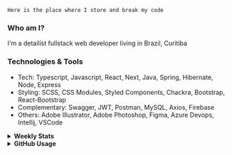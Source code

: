 ```
Here is the place where I store and break my code
```
### Who am I?
I'm a detailist fullstack web developer living in Brazil, Curitiba

### Technologies & Tools
- Tech: Typescript, Javascript, React, Next, Java, Spring, Hibernate, Node, Express
- Styling: SCSS, CSS Modules, Styled Components, Chackra, Bootstrap, React-Bootstrap
- Complementary: Swagger, JWT, Postman, MySQL, Axios, Firebase
- Others: Adobe Illustrator, Adobe Photoshop, Figma, Azure Devops, Intellij, VSCode

<details>
  <summary><b> Weekly Stats</b></summary>
<!--START_SECTION:waka-->

```txt
TypeScript       10 hrs 15 mins  ██████████▓░░░░░░░░░░░░░░   42.20 %
JavaScript       9 hrs 55 mins   ██████████▒░░░░░░░░░░░░░░   40.82 %
HTML             2 hrs 11 mins   ██▒░░░░░░░░░░░░░░░░░░░░░░   09.01 %
CSS              50 mins         █░░░░░░░░░░░░░░░░░░░░░░░░   03.49 %
JSON             25 mins         ▒░░░░░░░░░░░░░░░░░░░░░░░░   01.74 %
```

<!--END_SECTION:waka-->
</details>

<details>
  <summary><b> GitHub Usage</b></summary>
  
[![Top Langs](https://github-readme-stats.vercel.app/api/top-langs/?username=gxlpes&&langs_count=9&layout=compact)](https://github.com/anuraghazra/github-readme-stats)

</details>

